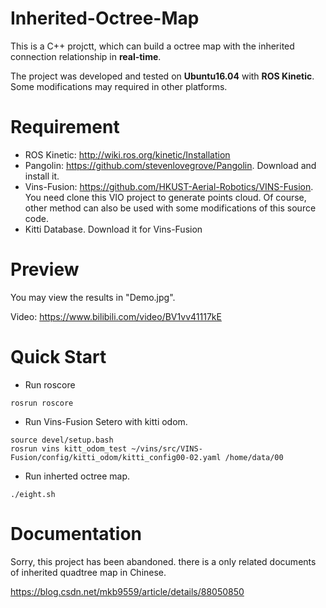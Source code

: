 # Inherited-Octree-Map
This is a C++ projctt, which can build a octree map with the inherited connection relationship in **real-time**.

The project was developed and tested on **Ubuntu16.04** with **ROS Kinetic**. Some modifications may required in other platforms.

# Requirement
 - ROS Kinetic: http://wiki.ros.org/kinetic/Installation
 - Pangolin: https://github.com/stevenlovegrove/Pangolin. Download and install it.
 - Vins-Fusion: https://github.com/HKUST-Aerial-Robotics/VINS-Fusion. You need clone this VIO project to generate points cloud. Of course, other method can also be used with some modifications of this source code.
 - Kitti Database. Download it for Vins-Fusion 


# Preview
You may view the results in "Demo.jpg".

Video: https://www.bilibili.com/video/BV1vv41117kE

# Quick Start
 - Run roscore
 ```
 rosrun roscore
 ```
 - Run Vins-Fusion Setero with kitti odom.
 ```
 source devel/setup.bash
 rosrun vins kitt_odom_test ~/vins/src/VINS-Fusion/config/kitti_odom/kitti_config00-02.yaml /home/data/00
 ```
 - Run inherted octree map.
 ```
 ./eight.sh
 ```

# Documentation
Sorry, this project has been abandoned. there is a only related documents of inherited quadtree map in Chinese.

https://blog.csdn.net/mkb9559/article/details/88050850
